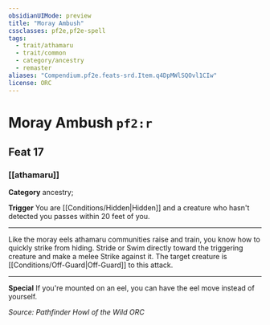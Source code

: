 ```yaml
---
obsidianUIMode: preview
title: "Moray Ambush"
cssclasses: pf2e,pf2e-spell
tags:
  - trait/athamaru
  - trait/common
  - category/ancestry
  - remaster
aliases: "Compendium.pf2e.feats-srd.Item.q4DpMWlSQOvl1CIw"
license: ORC
---
```

# Moray Ambush `pf2:r`
## Feat 17
### [[athamaru]]

**Category** ancestry; 




**Trigger** You are [[Conditions/Hidden|Hidden]] and a creature who hasn't detected you passes within 20 feet of you.

* * *

Like the moray eels athamaru communities raise and train, you know how to quickly strike from hiding. Stride or Swim directly toward the triggering creature and make a melee Strike against it. The target creature is [[Conditions/Off-Guard|Off-Guard]] to this attack.

* * *

**Special** If you're mounted on an eel, you can have the eel move instead of yourself.

*Source: Pathfinder Howl of the Wild*
*ORC*